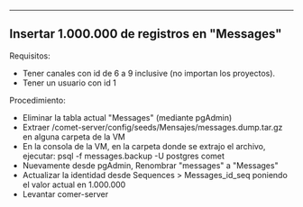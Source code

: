 ---------------------------------------------
Insertar 1.000.000 de registros en "Messages"
---------------------------------------------

Requisitos:
- Tener canales con id de 6 a 9 inclusive (no importan los proyectos).
- Tener un usuario con id 1

Procedimiento:
- Eliminar la tabla actual "Messages" (mediante pgAdmin)
- Extraer /comet-server/config/seeds/Mensajes/messages.dump.tar.gz en alguna carpeta de la VM
- En la consola de la VM, en la carpeta donde se extrajo el archivo, ejecutar: psql -f messages.backup -U postgres comet
- Nuevamente desde pgAdmin, Renombrar "messages" a "Messages"
- Actualizar la identidad desde Sequences > Messages_id_seq poniendo el valor actual en 1.000.000
- Levantar comer-server

